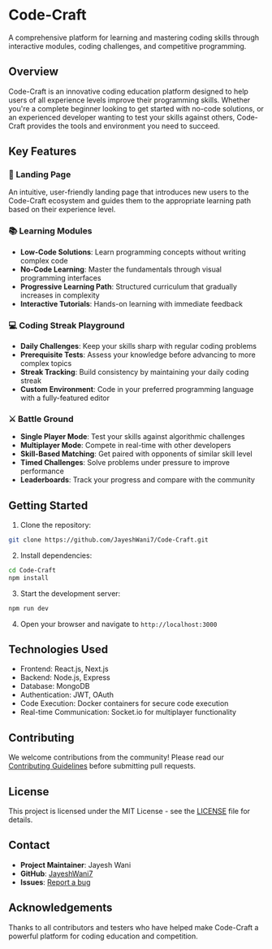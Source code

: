 # Code-Craft

A comprehensive platform for learning and mastering coding skills through interactive modules, coding challenges, and competitive programming.

## Overview

Code-Craft is an innovative coding education platform designed to help users of all experience levels improve their programming skills. Whether you're a complete beginner looking to get started with no-code solutions, or an experienced developer wanting to test your skills against others, Code-Craft provides the tools and environment you need to succeed.

## Key Features

### 🚀 Landing Page
An intuitive, user-friendly landing page that introduces new users to the Code-Craft ecosystem and guides them to the appropriate learning path based on their experience level.

### 📚 Learning Modules
- **Low-Code Solutions**: Learn programming concepts without writing complex code
- **No-Code Learning**: Master the fundamentals through visual programming interfaces
- **Progressive Learning Path**: Structured curriculum that gradually increases in complexity
- **Interactive Tutorials**: Hands-on learning with immediate feedback

### 💻 Coding Streak Playground
- **Daily Challenges**: Keep your skills sharp with regular coding problems
- **Prerequisite Tests**: Assess your knowledge before advancing to more complex topics
- **Streak Tracking**: Build consistency by maintaining your daily coding streak
- **Custom Environment**: Code in your preferred programming language with a fully-featured editor

### ⚔️ Battle Ground
- **Single Player Mode**: Test your skills against algorithmic challenges
- **Multiplayer Mode**: Compete in real-time with other developers
- **Skill-Based Matching**: Get paired with opponents of similar skill level
- **Timed Challenges**: Solve problems under pressure to improve performance
- **Leaderboards**: Track your progress and compare with the community

## Getting Started

1. Clone the repository:
```bash
git clone https://github.com/JayeshWani7/Code-Craft.git
```

2. Install dependencies:
```bash
cd Code-Craft
npm install
```

3. Start the development server:
```bash
npm run dev
```

4. Open your browser and navigate to `http://localhost:3000`

## Technologies Used

- Frontend: React.js, Next.js
- Backend: Node.js, Express
- Database: MongoDB
- Authentication: JWT, OAuth
- Code Execution: Docker containers for secure code execution
- Real-time Communication: Socket.io for multiplayer functionality

## Contributing

We welcome contributions from the community! Please read our [Contributing Guidelines](CONTRIBUTING.md) before submitting pull requests.

## License

This project is licensed under the MIT License - see the [LICENSE](LICENSE) file for details.

## Contact

- **Project Maintainer**: Jayesh Wani
- **GitHub**: [JayeshWani7](https://github.com/JayeshWani7)
- **Issues**: [Report a bug](https://github.com/JayeshWani7/Code-Craft/issues)

## Acknowledgements

Thanks to all contributors and testers who have helped make Code-Craft a powerful platform for coding education and competition.
